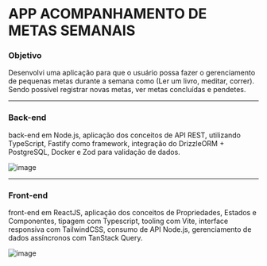 # APP ACOMPANHAMENTO DE METAS SEMANAIS

### __Objetivo__
Desenvolvi uma aplicação para que o usuário possa fazer o gerenciamento de pequenas metas durante a semana como (Ler um livro, meditar, correr). Sendo possível registrar novas metas, ver metas concluídas e pendetes.

---

### __Back-end__

back-end em Node.js, aplicação dos conceitos de API REST, utilizando TypeScript, Fastify como framework, integração do DrizzleORM + PostgreSQL, Docker e Zod para validação de dados.

![image](https://github.com/user-attachments/assets/485fe0dd-389a-447a-a095-1017ef2ba726)


---

### __Front-end__

front-end em ReactJS, aplicação dos conceitos de Propriedades, Estados e Componentes, tipagem com Typescript, tooling com Vite, interface responsiva com TailwindCSS, consumo de API Node.js, gerenciamento de dados assíncronos com TanStack Query.

![image](https://github.com/user-attachments/assets/320c1843-1bec-44bb-a184-8d8538a05f8b)
